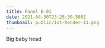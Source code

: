 ```yaml
---
title: Panel E-01
date: 2021-04-30T23:25:30.508Z
thumbnail: public/1st-Render-11.png
---
```

Big baby head